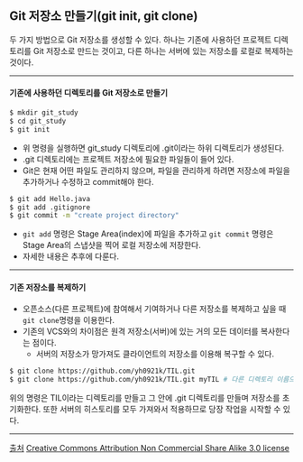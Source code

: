 ## Git 저장소 만들기(git init, git clone)

두 가지 방법으로 Git 저장소를 생성할 수 있다. 하나는 기존에 사용하던 프로젝트 디렉토리를 Git 저장소로 만드는 것이고, 다른 하나는 서버에 있는 저장소를 로컬로 복제하는 것이다.

---

#### 기존에 사용하던 디렉토리를 Git 저장소로 만들기

```bash
$ mkdir git_study
$ cd git_study
$ git init
```

- 위 명령을 실행하면 git_study 디렉토리에 .git이라는 하위 디렉토리가 생성된다.
- .git 디렉토리에는 프로젝트 저장소에 필요한 파일들이 들어 있다.
- Git은 현재 어떤 파일도 관리하지 않으며, 파일을 관리하게 하려면 저장소에 파일을 추가하거나 수정하고 commit해야 한다.

```bash
$ git add Hello.java
$ git add .gitignore
$ git commit -m "create project directory"
```

- `git add` 명령은 Stage Area(index)에 파일을 추가하고 `git commit` 명령은 Stage Area의 스냅샷을 찍어 로컬 저장소에 저장한다.
- 자세한 내용은 추후에 다룬다.

---

#### 기존 저장소를 복제하기

- 오픈소스(다른 프로젝트)에 참여해서 기여하거나 다른 저장소를 복제하고 싶을 때 `git clone`명령을 이용한다.
- 기존의 VCS와의 차이점은 원격 저장소(서버)에 있는 거의 모든 데이터를 복사한다는 점이다.
  - 서버의 저장소가 망가져도 클라이언트의 저장소를 이용해 복구할 수 있다.

```bash
$ git clone https://github.com/yh0921k/TIL.git
$ git clone https://github.com/yh0921k/TIL.git myTIL # 다른 디렉토리 이름으로 clone
```

위의 명령은 TIL이라는 디렉토리를 만들고 그 안에 .git 디렉토리를 만들며 저장소를 초기화한다. 또한 서버의 히스토리를 모두 가져와서 적용하므로 당장 작업을 시작할 수 있다.

---

[출처](https://git-scm.com/book/en/v2)
[Creative Commons Attribution Non Commercial Share Alike 3.0 license](https://creativecommons.org/licenses/by-nc-sa/3.0/)

